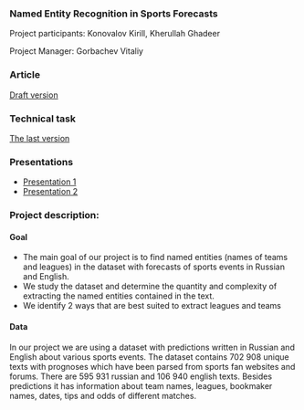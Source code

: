 ### Named Entity Recognition in Sports Forecasts

Project participants: Konovalov Kirill, Kherullah Ghadeer

Project Manager: Gorbachev Vitaliy

### Article
[Draft version](https://docs.google.com/document/d/1xo7B41_yUbz016QxFZArzVLs83JMjWh2QIvq5vBrqG8/edit?usp=sharing)

### Technical task
[The last version](https://docs.google.com/document/d/1J1cPC186n4X9V59fTKRuDBQUrU-SsrOrKR0eGZoo51E/edit?usp=sharing)

### Presentations
- [Presentation 1](https://docs.google.com/presentation/d/1JwsfVE41-dbPCQicatKWcWG3RtbJTgnu7HFH7VDUr4M/edit?usp=sharing)
- [Presentation 2](https://docs.google.com/presentation/d/1pEJNlHUpqobb8mx355cGO42pWQEsqwoFxrSZxuvio64/edit?usp=sharing)

### Project description:
#### Goal
- The main goal of our project is to find named entities (names of teams and leagues) in the dataset with forecasts of sports events in Russian and English. 
- We study the dataset and determine the quantity and complexity of extracting the named entities contained in the text.
- We identify 2 ways that are best suited to extract leagues and teams

#### Data
In our project we are using a dataset with predictions written in Russian and English about various sports events. The dataset contains 702 908 unique texts with prognoses which have been parsed from sports fan websites and forums. There are 595 931 russian  and 106 940 english texts. Besides predictions it has information about team names, leagues, bookmaker names, dates, tips and odds of different matches.


